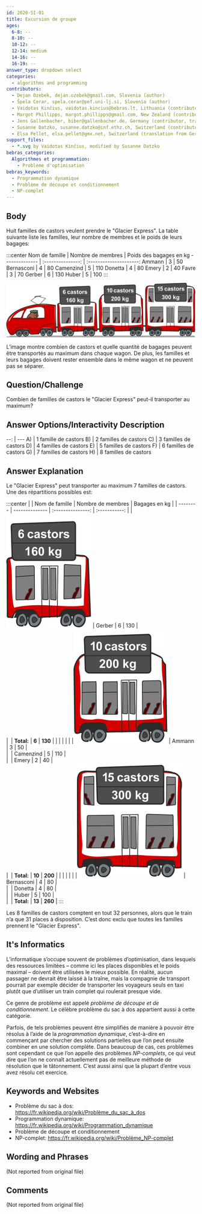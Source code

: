 ```yaml
---
id: 2020-SI-01
title: Excursion de groupe
ages:
  6-8: --
  8-10: --
  10-12: --
  12-14: medium
  14-16: --
  16-19: --
answer_type: dropdown select
categories:
  - algorithms and programming
contributors:
  - Dejan Ozebek, dejan.ozebek@gmail.com, Slovenia (author)
  - Špela Cerar, spela.cerar@pef.uni-lj.si, Slovenia (author)
  - Vaidotas Kinčius, vaidotas.kincius@bebras.lt, Lithuania (contributor, graphics)
  - Margot Phillipps, margot.phillipps@gmail.com, New Zealand (contributor)
  - Jens Gallenbacher, biber@gallenbacher.de, Germany (contributor, translation from English into German)
  - Susanne Datzko, susanne.datzko@inf.ethz.ch, Switzerland (contributor, graphics)
  - Elsa Pellet, elsa.pellet@gmx.net, Switzerland (translation from German into French)
support_files:
  - *.svg by Vaidotas Kinčius, modified by Susanne Datzko
bebras_categories:
  Algorithmes et programmation:
    - Problème d'optimisation
bebras_keywords:
  - Programmation dynamique
  - Problème de découpe et conditionnement
  - NP-complet
---
```



## Body

Huit familles de castors veulent prendre le "Glacier Express". La table suivante liste les familles, leur nombre de membres et le poids de leurs bagages:

:::center
Nom de famille | Nombre de membres | Poids des bagages en kg
-------------- | :---------------: | :---------------------:
Ammann         | 3                 | 50
Bernasconi     | 4                 | 80
Camenzind      | 5                 | 110
Donetta        | 4                 | 80
Emery          | 2                 | 40
Favre          | 3                 | 70
Gerber         | 6                 | 130
Huber          | 5                 | 100
:::

![](graphics/2020-SI-01_taskbody-fra-compatible.svg "Train et wagons (500px)")

L’image montre combien de castors et quelle quantité de bagages peuvent être transportés au maximum dans chaque wagon. De plus, les familles et leurs bagages doivent rester ensemble dans le même wagon et ne peuvent pas se séparer.


## Question/Challenge

Combien de familles de castors le "Glacier Express" peut-il transporter au maximum?


## Answer Options/Interactivity Description

--: | ---
 A) | 1 famille de castors
 B) | 2 familles de castors
 C) | 3 familles de castors
 D) | 4 familles de castors
 E) | 5 familles de castors
 F) | 6 familles de castors
 G) | 7 familles de castors
 H) | 8 familles de castors


## Answer Explanation

Le "Glacier Express" peut transporter au maximum 7 familles de castors. Une des répartitions possibles est:

:::center
|          | Nom de famille | Nombre de membres | Bagages en kg |
| -------- | -------------- | :---------------: | :-----------: |
|![wagon1] | Gerber         | 6                 | 130           | \
|          | **Total:**     | **6**             | **130**       |
|          |                |                   |               |
|![wagon2] | Ammann         | 3                 | 50            | \
|          | Camenzind      | 5                 | 110           | \
|          | Emery          | 2                 | 40            | \
|          | **Total:**     | **10**            | **200**       |
|          |                |                   |               |
|![wagon3] | Bernasconi     | 4                 | 80            | \
|          | Donetta        | 4                 | 80            | \
|          | Huber          | 5                 | 100           | \
|          | **Total:**     | **13**            | **260**       | 
:::

[wagon1]: graphics/2020-SI-01_explanation1-fra-compatible.svg "Wagon 1 (50px)"
[wagon2]: graphics/2020-SI-01_explanation2-fra-compatible.svg "Wagon 2 (55px)"
[wagon3]: graphics/2020-SI-01_explanation3-fra-compatible.svg "Wagon 3 (60px)"

Les 8 familles de castors comptent en tout 32 personnes, alors que le train n’a que 31 places à disposition. C’est donc exclu que toutes les familles prennent le "Glacier Express".


## It's Informatics

L’informatique s’occupe souvent de problèmes d’optimisation, dans lesquels des ressources limitées – comme ici les places disponibles et le poids maximal – doivent être utilisées le mieux possible. En réalité, aucun passager ne devrait être laissé à la traîne, mais la compagnie de transport pourrait par exemple décider de transporter les voyageurs seuls en taxi plutôt que d’utiliser un train complet qui roulerait presque vide.

Ce genre de problème est appelé _problème de découpe et de conditionnement_. Le célèbre problème du sac à dos appartient aussi à cette catégorie.

Parfois, de tels problèmes peuvent être simplifiés de manière à pouvoir être résolus à l’aide de la _programmation dynamique_, c’est-à-dire en commençant par chercher des solutions partielles que l’on peut ensuite combiner en une solution complète. Dans beaucoup de cas, ces problèmes sont cependant ce que l’on appelle des problèmes _NP-complets_, ce qui veut dire que l’on ne connaît actuellement pas de meilleure méthode de résolution que le tâtonnement. C’est aussi ainsi que la plupart d’entre vous avez résolu cet exercice.


## Keywords and Websites

 - Problème du sac à dos: https://fr.wikipedia.org/wiki/Problème_du_sac_à_dos
 - Programmation dynamique: https://fr.wikipedia.org/wiki/Programmation_dynamique
 - Problème de découpe et conditionnement
 - NP-complet: https://fr.wikipedia.org/wiki/Problème_NP-complet


## Wording and Phrases

(Not reported from original file)


## Comments

(Not reported from original file)
